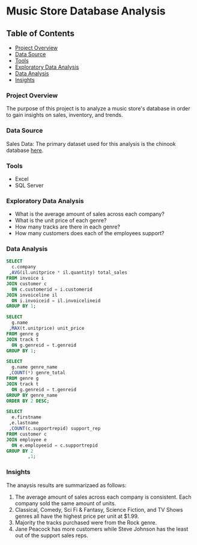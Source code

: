# Music Store Database Analysis

## Table of Contents

- [Project Overview](#project-overview)
- [Data Source](#data-source)
- [Tools](#tools)
- [Exploratory Data Analysis](#exploratory-data-analysis)
- [Data Analysis](#data-analysis)
- [Insights](#insights)

### Project Overview

The purpose of this project is to analyze a music store's database in order to gain insights on sales, inventory, and trends.

### Data Source

Sales Data: The primary dataset used for this analysis is the chinook database  [here](https://github.com/lerocha/chinook-database).

### Tools

- Excel
- SQL Server

### Exploratory Data Analysis

- What is the average amount of sales across each 
company?
- What is the unit price of each genre?
- How many tracks are there in each genre?
- How many customers does each of the employees 
support?

### Data Analysis

```sql
SELECT
  c.company
 ,AVG(il.unitprice * il.quantity) total_sales
FROM invoice i
JOIN customer c
  ON c.customerid = i.customerid
JOIN invoiceline il
  ON i.invoiceid = il.invoicelineid
GROUP BY 1;

SELECT
  g.name
 ,MAX(t.unitprice) unit_price
FROM genre g
JOIN track t
  ON g.genreid = t.genreid
GROUP BY 1;

SELECT
  g.name genre_name
 ,COUNT(*) genre_total
FROM genre g
JOIN track t
  ON g.genreid = t.genreid
GROUP BY genre_name
ORDER BY 2 DESC;

SELECT
  e.firstname
 ,e.lastname
 ,COUNT(c.supportrepid) support_rep
FROM customer c
JOIN employee e
  ON e.employeeid = c.supportrepid
GROUP BY 2
        ,1;
```

### Insights

The anaysis results are summarizaed as follows:
1. The average amount of sales across each company is consistent. Each company sold the same amount of units.
2. Classical, Comedy, Sci Fi & Fantasy, Science Fiction, and TV Shows genres all have the highest price per unit at $1.99.
3. Majority the tracks purchased were from the Rock genre.
4. Jane Peacock has more customers while Steve Johnson has the least out of the support sales reps.

